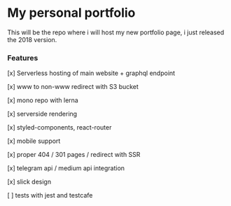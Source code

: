 # My personal portfolio

This will be the repo where i will host my new portfolio page, i just released the 2018 version.

### Features

[x] Serverless hosting of main website + graphql endpoint

[x] www to non-www redirect with S3 bucket

[x] mono repo with lerna

[x] serverside rendering

[x] styled-components, react-router

[x] mobile support

[x] proper 404 / 301 pages / redirect with SSR

[x] telegram api / medium api integration

[x] slick design

[ ] tests with jest and testcafe